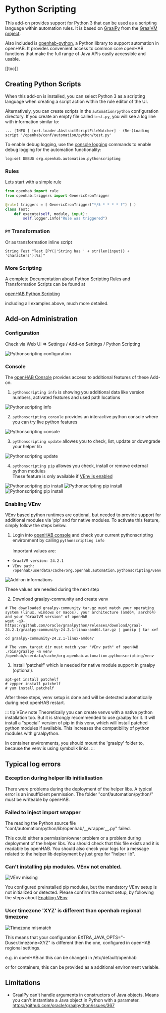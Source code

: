 # Python Scripting

This add-on provides support for Python 3 that can be used as a scripting language within automation rules.
It is based on [GraalPy](https://www.graalvm.org/python/) from the [GraalVM project](https://www.graalvm.org/).

Also included is [openhab-python](https://github.com/openhab/openhab-python), a Python library to support automation in openHAB.
It provides convenient access to common core openHAB functions that make the full range of Java APIs easily accessible and usable.

[[toc]]

## Creating Python Scripts

When this add-on is installed, you can select Python 3 as a scripting language when creating a script action within the rule editor of the UI.

Alternatively, you can create scripts in the `automation/python` configuration directory.
If you create an empty file called `test.py`, you will see a log line with information similar to:

```text
... [INFO ] [ort.loader.AbstractScriptFileWatcher] - (Re-)Loading script '/openhab/conf/automation/python/test.py'
```

To enable debug logging, use the [console logging](https://openhab.org/docs/administration/logging.html) commands to
enable debug logging for the automation functionality:

```text
log:set DEBUG org.openhab.automation.pythonscripting
```

### Rules

Lets start with a simple rule

```python
from openhab import rule
from openhab.triggers import GenericCronTrigger

@rule( triggers = [ GenericCronTrigger("*/5 * * * * ?") ] )
class Test:
    def execute(self, module, input):
        self.logger.info("Rule was triggered")
```

### `PY` Transformation

Or as transformation inline script

```text
String Test "Test [PY(|'String has ' + str(len(input)) + 'characters'):%s]"
```

### More Scripting

A complete Documentation about Python Scripting Rules and Transformation Scripts can be found at

[openHAB Python Scripting](https://github.com/openhab/openhab-python/blob/main/README.md)

including all examples above, much more detailed.

## Add-on Administration

### Configuration

Check via Web UI => Settings / Add-on Settings / Python Scripting

![Pythonscripting configuration](doc/pythonscripting_configuration.png)

### Console

The [openHAB Console](https://www.openhab.org/docs/administration/console.html) provides access to additional features of these Add-on.

1. `pythonscripting info` is showing you additional data like version numbers, activated features and used path locations

![Pythonscripting info](doc/console_pythonscripting_info.png)

2. `pythonscripting console` provides an interactive python console where you can try live python features

![Pythonscripting console](doc/console_pythonscripting_console.png)

3. `pythonscripting update` allowes you to check, list, update or downgrade your helper lib

![Pythonscripting update](doc/console_pythonscripting_update.png)

4. `pythonscripting pip` allowes you check, install or remove external python modules<br/>These feature is only available if [VEnv is enabled](#enabling-venv)

![Pythonscripting pip install](doc/console_pythonscripting_pip_install.png)
![Pythonscripting pip install](doc/console_pythonscripting_pip_list.png)
![Pythonscripting pip install](doc/console_pythonscripting_pip_show.png)

### Enabling VEnv

VEnv based python runtimes are optional, but needed to provide support for additional modules via 'pip' and for native modules. To activate this feature, simply follow the steps below.

1. Login into [openHAB console](https://www.openhab.org/docs/administration/console.html) and check your current pythonscripting environment by calling `pythonscripting info`<br/><br/>Important values are:

- `GraalVM version: 24.2.1`
- `VEnv path: /openhab/userdata/cache/org.openhab.automation.pythonscripting/venv`

![Add-on informations](doc/venv_info.png)

These values are needed during the next step

2. Download graalpy-community and create venv

```shell
# The downloaded graalpy-community tar.gz must match your operating system (linux, windows or macos), your architecture (amd64, aarch64) and your "GraalVM version" of openHAB
wget -qO- https://github.com/oracle/graalpython/releases/download/graal-24.2.1/graalpy-community-24.2.1-linux-amd64.tar.gz | gunzip | tar xvf -
cd graalpy-community-24.2.1-linux-amd64/

# The venv target dir must match your "VEnv path" of openHAB
./bin/graalpy -m venv /openhab/userdata/cache/org.openhab.automation.pythonscripting/venv
```

3. Install 'patchelf' which is needed for native module support in graalpy (optional).

```
apt-get install patchelf
# zypper install patchelf
# yum install patchelf
```

After these steps, venv setup is done and will be detected automatically during next openHAB restart.

::: tip VEnv note
Theoretically you can create venvs with a native python installation too. But it is strongly recommended to use graalpy for it. It will install a "special" version of pip in this venv, which will install patched python modules if available. This increases the compatibility of python modules with graalpython.

In container environments, you should mount the 'graalpy' folder to, because the venv is using symbolik links.
:::

## Typical log errors

### Exception during helper lib initialisation

There were problems during the deployment of the helper libs.
A typical error is an insufficient permission.
The folder "conf/automation/python/" must be writeable by openHAB.

### Failed to inject import wrapper

The reading the Python source file "conf/automation/python/lib/openhab/\_\_wrapper\_\_.py" failed.

This could either a permission/owner problem or a problem during deployment of the helper libs.
You should check that this file exists and it is readable by openHAB.
You should also check your logs for a message related to the helper lib deployment by just grep for "helper lib".

### Can't installing pip modules. VEnv not enabled.

![VEnv missing](doc/logs_venv_missing.png)

You configured preinstalled pip modules, but the mandatory VEnv setup is not initialized or detected. Please confirm the correct setup, by following the steps about [Enabling VEnv](#enabling-venv)

### User timezone 'XYZ' is different than openhab regional timezone

![Timezone mismatch](doc/logs_timezone_mismatch.png)

This means that your configuration EXTRA_JAVA_OPTS="-Duser.timezone=XYZ" is different then the one, configured in openHAB regional settings.

e.g. in openHABian this can be changed in /etc/default/openhab

or for containers, this can be provided as a additional environment variable.

## Limitations

- GraalPy can't handle arguments in constructors of Java objects. Means you can't instantiate a Java object in Python with a parameter. https://github.com/oracle/graalpython/issues/367
